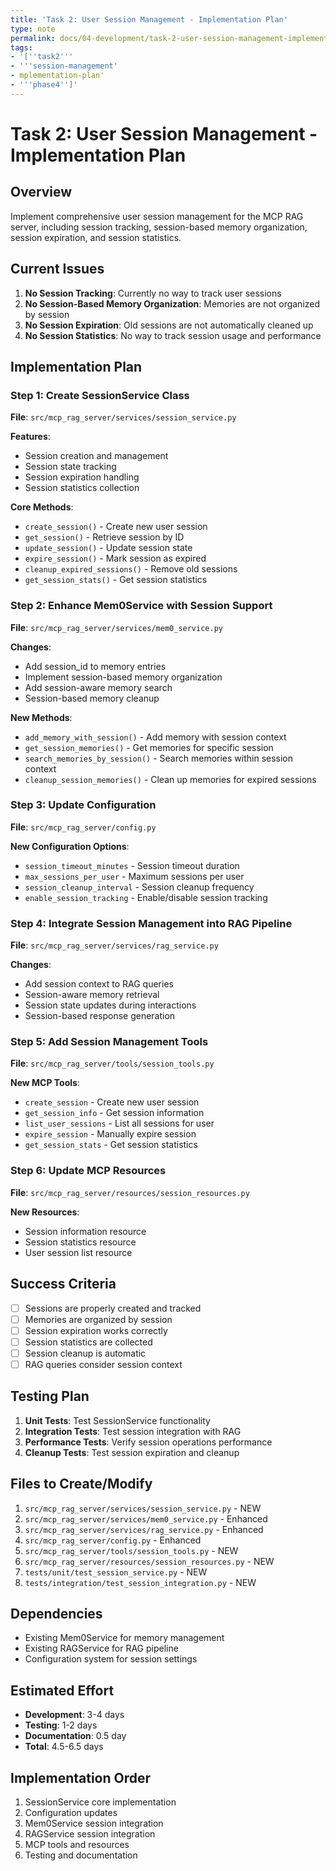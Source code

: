 ```yaml
---
title: 'Task 2: User Session Management - Implementation Plan'
type: note
permalink: docs/04-development/task-2-user-session-management-implementation-plan
tags:
- '[''task2'''
- '''session-management'
- mplementation-plan'
- '''phase4'']'
---
```


# Task 2: User Session Management - Implementation Plan

## Overview
Implement comprehensive user session management for the MCP RAG server, including session tracking, session-based memory organization, session expiration, and session statistics.

## Current Issues
1. **No Session Tracking**: Currently no way to track user sessions
2. **No Session-Based Memory Organization**: Memories are not organized by session
3. **No Session Expiration**: Old sessions are not automatically cleaned up
4. **No Session Statistics**: No way to track session usage and performance

## Implementation Plan

### Step 1: Create SessionService Class
**File**: `src/mcp_rag_server/services/session_service.py`

**Features**:
- Session creation and management
- Session state tracking
- Session expiration handling
- Session statistics collection

**Core Methods**:
- `create_session()` - Create new user session
- `get_session()` - Retrieve session by ID
- `update_session()` - Update session state
- `expire_session()` - Mark session as expired
- `cleanup_expired_sessions()` - Remove old sessions
- `get_session_stats()` - Get session statistics

### Step 2: Enhance Mem0Service with Session Support
**File**: `src/mcp_rag_server/services/mem0_service.py`

**Changes**:
- Add session_id to memory entries
- Implement session-based memory organization
- Add session-aware memory search
- Session-based memory cleanup

**New Methods**:
- `add_memory_with_session()` - Add memory with session context
- `get_session_memories()` - Get memories for specific session
- `search_memories_by_session()` - Search memories within session context
- `cleanup_session_memories()` - Clean up memories for expired sessions

### Step 3: Update Configuration
**File**: `src/mcp_rag_server/config.py`

**New Configuration Options**:
- `session_timeout_minutes` - Session timeout duration
- `max_sessions_per_user` - Maximum sessions per user
- `session_cleanup_interval` - Session cleanup frequency
- `enable_session_tracking` - Enable/disable session tracking

### Step 4: Integrate Session Management into RAG Pipeline
**File**: `src/mcp_rag_server/services/rag_service.py`

**Changes**:
- Add session context to RAG queries
- Session-aware memory retrieval
- Session state updates during interactions
- Session-based response generation

### Step 5: Add Session Management Tools
**File**: `src/mcp_rag_server/tools/session_tools.py`

**New MCP Tools**:
- `create_session` - Create new user session
- `get_session_info` - Get session information
- `list_user_sessions` - List all sessions for user
- `expire_session` - Manually expire session
- `get_session_stats` - Get session statistics

### Step 6: Update MCP Resources
**File**: `src/mcp_rag_server/resources/session_resources.py`

**New Resources**:
- Session information resource
- Session statistics resource
- User session list resource

## Success Criteria
- [ ] Sessions are properly created and tracked
- [ ] Memories are organized by session
- [ ] Session expiration works correctly
- [ ] Session statistics are collected
- [ ] Session cleanup is automatic
- [ ] RAG queries consider session context

## Testing Plan
1. **Unit Tests**: Test SessionService functionality
2. **Integration Tests**: Test session integration with RAG
3. **Performance Tests**: Verify session operations performance
4. **Cleanup Tests**: Test session expiration and cleanup

## Files to Create/Modify
1. `src/mcp_rag_server/services/session_service.py` - NEW
2. `src/mcp_rag_server/services/mem0_service.py` - Enhanced
3. `src/mcp_rag_server/services/rag_service.py` - Enhanced
4. `src/mcp_rag_server/config.py` - Enhanced
5. `src/mcp_rag_server/tools/session_tools.py` - NEW
6. `src/mcp_rag_server/resources/session_resources.py` - NEW
7. `tests/unit/test_session_service.py` - NEW
8. `tests/integration/test_session_integration.py` - NEW

## Dependencies
- Existing Mem0Service for memory management
- Existing RAGService for RAG pipeline
- Configuration system for session settings

## Estimated Effort
- **Development**: 3-4 days
- **Testing**: 1-2 days
- **Documentation**: 0.5 day
- **Total**: 4.5-6.5 days

## Implementation Order
1. SessionService core implementation
2. Configuration updates
3. Mem0Service session integration
4. RAGService session integration
5. MCP tools and resources
6. Testing and documentation